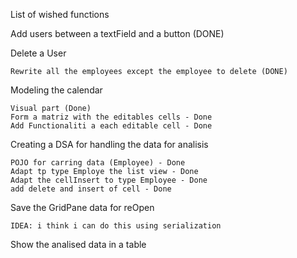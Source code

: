 List of wished functions

Add users between a textField and a button (DONE)

Delete a User
    
    Rewrite all the employees except the employee to delete (DONE)

Modeling the calendar 
    
    Visual part (Done)
    Form a matriz with the editables cells - Done
    Add Functionaliti a each editable cell - Done

Creating a DSA for handling the data for analisis

    POJO for carring data (Employee) - Done
    Adapt tp type Employe the list view - Done
    Adapt the cellInsert to type Employee - Done
    add delete and insert of cell - Done

Save the GridPane data for reOpen

    IDEA: i think i can do this using serialization

Show the analised data in a table